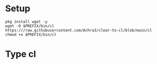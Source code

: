 # Setup
```
pkg install wget -y
wget -O $PREFIX/bin/cl https:///raw.githubusercontent.com/Achra3/clear-to-cl/blob/main/cl
chmod +x $PREFIX/bin/cl
```
# Type cl
